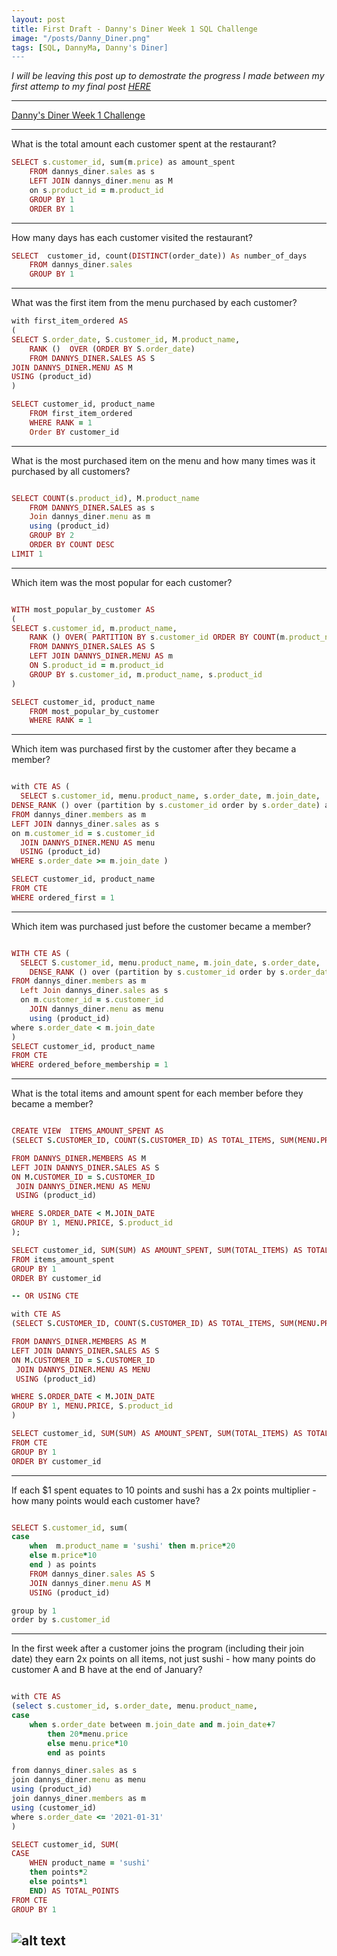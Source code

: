 ```yaml
---
layout: post
title: First Draft - Danny's Diner Week 1 SQL Challenge
image: "/posts/Danny_Diner.png"
tags: [SQL, DannyMa, Danny's Diner]
---
```


*I will be leaving this post up to demostrate the progress I made between my first attemp to my final post [HERE](https://sonali-kumar.github.io/2022/05/31/DannyMa-SQLChallenge1-Danny'sDiner.html)*

---
[Danny's Diner Week 1 Challenge](https://8weeksqlchallenge.com/case-study-1/)


---
What is the total amount each customer spent at the restaurant?

```ruby
SELECT s.customer_id, sum(m.price) as amount_spent
	FROM dannys_diner.sales as s 
	LEFT JOIN dannys_diner.menu as M 
	on s.product_id = m.product_id
	GROUP BY 1
	ORDER BY 1 

```

---
How many days has each customer visited the restaurant?

```ruby
SELECT  customer_id, count(DISTINCT(order_date)) As number_of_days
	FROM dannys_diner.sales
	GROUP BY 1

```


---
What was the first item from the menu purchased by each customer?

```ruby
with first_item_ordered AS 
(
SELECT S.order_date, S.customer_id, M.product_name,
	RANK ()  OVER (ORDER BY S.order_date) 
	FROM DANNYS_DINER.SALES AS S
JOIN DANNYS_DINER.MENU AS M
USING (product_id)
)

SELECT customer_id, product_name
	FROM first_item_ordered
	WHERE RANK = 1 
	Order BY customer_id

```

---
What is the most purchased item on the menu and how many times was it purchased by all customers?

```ruby

SELECT COUNT(s.product_id), M.product_name
	FROM DANNYS_DINER.SALES as s
	Join dannys_diner.menu as m 
	using (product_id)
	GROUP BY 2
	ORDER BY COUNT DESC
LIMIT 1

```

--- 
Which item was the most popular for each customer?

```ruby

WITH most_popular_by_customer AS 
(
SELECT s.customer_id, m.product_name,
	RANK () OVER( PARTITION BY s.customer_id ORDER BY COUNT(m.product_name) desc)
	FROM DANNYS_DINER.SALES AS S
	LEFT JOIN DANNYS_DINER.MENU AS m
	ON S.product_id = m.product_id
	GROUP BY s.customer_id, m.product_name, s.product_id
)

SELECT customer_id, product_name
	FROM most_popular_by_customer
	WHERE RANK = 1

```

--- 
Which item was purchased first by the customer after they became a member?

```ruby

with CTE AS (
  SELECT s.customer_id, menu.product_name, s.order_date, m.join_date,
DENSE_RANK () over (partition by s.customer_id order by s.order_date) as ordered_first
FROM dannys_diner.members as m 
LEFT JOIN dannys_diner.sales as s 
on m.customer_id = s.customer_id
  JOIN DANNYS_DINER.MENU AS menu
  USING (product_id)
WHERE s.order_date >= m.join_date )

SELECT customer_id, product_name
FROM CTE
WHERE ordered_first = 1

```

--- 
Which item was purchased just before the customer became a member?

```ruby

WITH CTE AS (
  SELECT S.customer_id, menu.product_name, m.join_date, s.order_date,
	DENSE_RANK () over (partition by s.customer_id order by s.order_date desc) as ordered_before_membership
FROM dannys_diner.members as m
  Left Join dannys_diner.sales as s 
  on m.customer_id = s.customer_id
	JOIN dannys_diner.menu as menu
	using (product_id)
where s.order_date < m.join_date
)
SELECT customer_id, product_name
FROM CTE
WHERE ordered_before_membership = 1 

```

--- 

What is the total items and amount spent for each member before they became a member?

```ruby

CREATE VIEW  ITEMS_AMOUNT_SPENT AS
(SELECT S.CUSTOMER_ID, COUNT(S.CUSTOMER_ID) AS TOTAL_ITEMS, SUM(MENU.PRICE), S.product_id

FROM DANNYS_DINER.MEMBERS AS M 
LEFT JOIN DANNYS_DINER.SALES AS S
ON M.CUSTOMER_ID = S.CUSTOMER_ID
 JOIN DANNYS_DINER.MENU AS MENU
 USING (product_id)

WHERE S.ORDER_DATE < M.JOIN_DATE
GROUP BY 1, MENU.PRICE, S.product_id
);

SELECT customer_id, SUM(SUM) AS AMOUNT_SPENT, SUM(TOTAL_ITEMS) AS TOTAL_ITEMS
FROM items_amount_spent
GROUP BY 1 
ORDER BY customer_id

-- OR USING CTE

with CTE AS 
(SELECT S.CUSTOMER_ID, COUNT(S.CUSTOMER_ID) AS TOTAL_ITEMS, SUM(MENU.PRICE), S.product_id

FROM DANNYS_DINER.MEMBERS AS M 
LEFT JOIN DANNYS_DINER.SALES AS S
ON M.CUSTOMER_ID = S.CUSTOMER_ID
 JOIN DANNYS_DINER.MENU AS MENU
 USING (product_id)

WHERE S.ORDER_DATE < M.JOIN_DATE
GROUP BY 1, MENU.PRICE, S.product_id
)

SELECT customer_id, SUM(SUM) AS AMOUNT_SPENT, SUM(TOTAL_ITEMS) AS TOTAL_ITEMS
FROM CTE
GROUP BY 1
ORDER BY customer_id

```

--- 
If each $1 spent equates to 10 points and sushi has a 2x points multiplier - how many points would each customer have?

```ruby

SELECT S.customer_id, sum(
case 
	when  m.product_name = 'sushi' then m.price*20 
    else m.price*10
    end ) as points
    FROM dannys_diner.sales AS S
    JOIN dannys_diner.menu AS M 
    USING (product_id)

group by 1
order by s.customer_id

```
---

In the first week after a customer joins the program (including their join date) they earn 2x points on all items, not just sushi - how many points do customer A and B have at the end of January?

```ruby

with CTE AS 
(select s.customer_id, s.order_date, menu.product_name,
case 
	when s.order_date between m.join_date and m.join_date+7 
      	then 20*menu.price
    	else menu.price*10
      	end as points

from dannys_diner.sales as s 
join dannys_diner.menu as menu
using (product_id)
join dannys_diner.members as m
using (customer_id)
where s.order_date <= '2021-01-31'
)

SELECT customer_id, SUM(
CASE 
	WHEN product_name = 'sushi' 
    then points*2 
    else points*1
    END) AS TOTAL_POINTS
FROM CTE
GROUP BY 1

```

![alt text](/img/posts/Danny_Diner.png "Danny's Diner")
---

